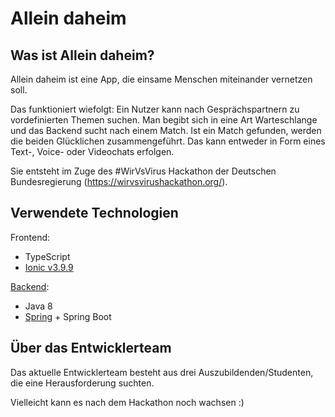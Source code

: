 # Allein daheim

## Was ist Allein daheim?

Allein daheim ist eine App, die einsame Menschen miteinander vernetzen soll.

Das funktioniert wiefolgt: Ein Nutzer kann nach Gesprächspartnern zu vordefinierten Themen suchen.
Man begibt sich in eine Art Warteschlange und das Backend sucht nach einem Match.
Ist ein Match gefunden, werden die beiden Glücklichen zusammengeführt.
Das kann entweder in Form eines Text-, Voice- oder Videochats erfolgen.

Sie entsteht im Zuge des #WirVsVirus Hackathon der Deutschen Bundesregierung (https://wirvsvirushackathon.org/).

## Verwendete Technologien

Frontend:
- TypeScript
- [Ionic v3.9.9](https://ionicframework.com/)

[Backend](https://github.com/Kailijan/allein-daheim-backend):
- Java 8
- [Spring](https://spring.io/) + Spring Boot

## Über das Entwicklerteam

Das aktuelle Entwicklerteam besteht aus drei Auszubildenden/Studenten, die eine Herausforderung suchten.

Vielleicht kann es nach dem Hackathon noch wachsen :)
